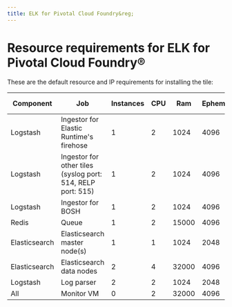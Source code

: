 ```yaml
---
title: ELK for Pivotal Cloud Foundry&reg;
---
```


# Resource requirements for ELK for Pivotal Cloud Foundry&reg;
These are the default resource and IP requirements for installing the tile:

| Component     | Job                                                         | Instances | CPU | Ram   | Ephemeral | Persistent | Static IP | Dynamic IP |
|---------------|-------------------------------------------------------------|-----------|-----|-------|-----------|------------|-----------|------------|
| Logstash      | Ingestor for Elastic Runtime's firehose                     | 1         | 2   | 1024  | 4096      | 0          | 1         | 0          |
| Logstash      | Ingestor for other tiles (syslog port: 514, RELP port: 515) | 1         | 2   | 1024  | 4096      | 0          | 1         | 0          |
| Logstash      | Ingestor for BOSH                                          | 1         | 2   | 1024  | 4096      | 0          | 1         | 0          |
| Redis         | Queue                                                       | 1         | 2   | 15000 | 4096      | 30000      | 0         | 1          |
| Elasticsearch | Elasticsearch master node(s)                                | 1         | 1   | 1024  | 2048      | 5000       | 1         | 0          |
| Elasticsearch | Elasticsearch data nodes                                    | 2         | 4   | 32000 | 4096      | 50000      | 0         | 2          |
| Logstash      | Log parser                                                  | 2         | 2   | 1024  | 2048      | 0          | 0         | 1          |
| All           | Monitor VM                                                  | 0         | 2   | 32000 | 4096      | 25000      | 1         | 0          |
